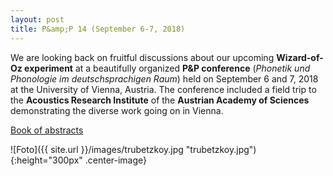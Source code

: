 ```yaml
---
layout: post
title: P&amp;P 14 (September 6-7, 2018)
---
```


We are looking back on fruitful discussions about our upcoming <strong>Wizard-of-Oz experiment</strong> at a beautifully organized <strong>P&amp;P conference</strong> (<em>Phonetik und Phonologie im deutschsprachigen Raum</em>) held on September 6 and 7, 2018 at the University of Vienna, Austria. The conference included a field trip to the <strong>Acoustics Research Institute</strong> of the <strong>Austrian Academy of Sciences</strong> demonstrating the diverse work going on in Vienna.

<a href="https://pundp2018.univie.ac.at/fileadmin/user_upload/k_pundp2018/Book_of_Abstracts_P_P14.pdf" 
target="_blank" rel="noopener">Book of abstracts</a>

![Foto]({{ site.url }}/images/trubetzkoy.jpg "trubetzkoy.jpg"){:height="300px" .center-image}

